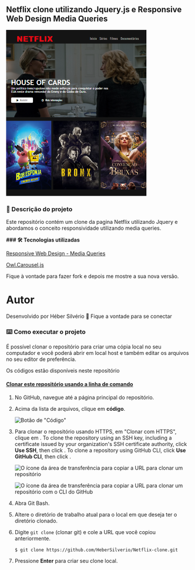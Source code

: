 ## Netflix clone utilizando Jquery.js e Responsive Web Design Media Queries

![Netflix clone](https://raw.githubusercontent.com/HeberSilverio/Netflix-clone/main/CloneNetflix.PNG)

### 🎫 Descrição do projeto

Este repositório contém um clone da pagina Netflix utilizando Jquery e abordamos o conceito responsividade utilizando media queries.

**### 🛠️ Tecnologias utilizadas**

[Responsive Web Design - Media Queries](https://www.w3schools.com/css/css_rwd_mediaqueries.asp)

[Owl.Carousel.js](https://owlcarousel2.github.io/OwlCarousel2/demos/basic.html)

Fique à vontade para fazer fork e depois me mostre a sua nova versão.<br />

# Autor

Desenvolvido por Héber Silvério 👋 Fique a vontade para se conectar





### ⌨️ Como executar o projeto

É possível clonar o repositório para criar uma cópia local no seu computador e você poderá abrir em local host e também editar os arquivos no seu editor de preferência.

Os códigos estão disponíveis neste repositório

#### [Clonar este repositório usando a linha de comando](https://docs.github.com/pt/free-pro-team@latest/github/creating-cloning-and-archiving-repositories/cloning-a-repository#clonar-um-repositório-usando-a-linha-de-comando)

1. No GitHub, navegue até a página principal do repositório.

2. Acima da lista de arquivos, clique em **código**.

   ![Botão de "Código"](https://docs.github.com/assets/images/help/repository/code-button.png)

   

3. Para clonar o repositório usando HTTPS, em "Clonar com HTTPS", clique em . To clone the repository using an SSH key, including a certificate issued by your organization's SSH certificate authority, click **Use SSH**, then click . To clone a repository using GitHub CLI, click **Use GitHub CLI**, then click .

   ![O ícone da área de transferência para copiar a URL para clonar um repositório](https://docs.github.com/assets/images/help/repository/https-url-clone.png)

   

   

   ![O ícone da área de transferência para copiar a URL para clonar um repositório com o CLI do GitHub](https://docs.github.com/assets/images/help/repository/https-url-clone-cli.png)

   

4. Abra Git Bash.

5. Altere o diretório de trabalho atual para o local em que deseja ter o diretório clonado.

6. Digite `git clone` (clonar git) e cole a URL que você copiou anteriormente.

   ```shell
   $ git clone https://github.com/HeberSilverio/Netflix-clone.git
   ```

7. Pressione **Enter** para criar seu clone local.



